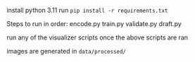 install python 3.11
run ```pip install -r requirements.txt```

Steps to run in order:
encode.py
train.py
validate.py
draft.py

run any of the visualizer scripts once the above scripts are ran

images are generated in ```data/processed/```